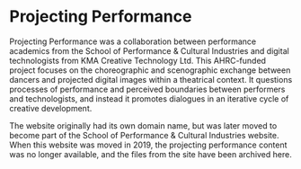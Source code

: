 Projecting Performance
======================

Projecting Performance was a collaboration between performance academics from the School of Performance &amp; Cultural Industries and digital technologists from KMA Creative Technology Ltd. This AHRC-funded project focuses on the choreographic and scenographic exchange between dancers and projected digital images within a theatrical context. It questions processes of performance and perceived boundaries between performers and technologists, and instead it promotes dialogues in an iterative cycle of creative development.

The website originally had its own domain name, but was later moved to become part of the School of Performance &amp; Cultural Industries website. When this website was moved in 2019, the projecting performance content was no longer available, and the files from the site have been archived here.